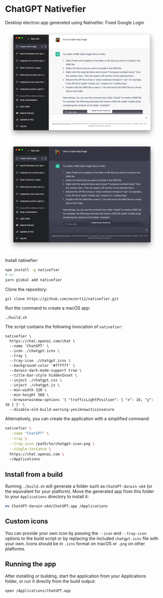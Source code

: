 # ChatGPT Nativefier

Desktop electron app generated using Nativefier.
Fixed Google Login
<div align="center">

<img src="./screenshots/light.png" width="500px" />

<img src="./screenshots/dark.png" width="500px" />

</div>

Install nativefier:

```sh
npm install -g nativefier
# or
yarn global add nativefier
```

Clone the repository:

```
git clone https://github.com/nezort11/nativefier.git
```

Run the command to create a macOS app:

```
./build.sh
```

The script contains the following invocation of `nativefier`:

```
nativefier \
  https://chat.openai.com/chat \
  --name 'ChatGPT' \
  --icon ./chatgpt.icns \
  --tray \
  --tray-icon ./chatgpt.icns \
  --background-color '#ffffff' \
  --darwin-dark-mode-support true \
  --title-bar-style hiddenInset \
  --inject ./chatgpt.css \
  --inject ./chatgpt.js \
  --min-width 320 \
  --min-height 568 \
  --browserwindow-options '{ "trafficLightPosition": { "x": 16, "y": 16 } }' \
  --disable-old-build-warning-yesiknowitisinsecure
```

Alternatively, you can create the application with a simplified command:

```sh
nativefier \
  --name "ChatGPT" \
  --tray \
  --tray-icon /path/to/chatgpt-icon.png \
  --single-instance \
  https://chat.openai.com \
  ~/Applications
```

## Install from a build

Running `./build.sh` will generate a folder such as `ChatGPT-darwin-x64` (or
the equivalent for your platform). Move the generated app from this folder to
your `Applications` directory to install it:

```sh
mv ChatGPT-darwin-x64/ChatGPT.app /Applications
```

## Custom icons

You can provide your own icon by passing the `--icon` and `--tray-icon` options
to the build script or by replacing the included `chatgpt.icns` file with your
own. Icons should be in `.icns` format on macOS or `.png` on other platforms.

## Running the app

After installing or building, start the application from your Applications
folder, or run it directly from the build output:

```sh
open /Applications/ChatGPT.app
```
